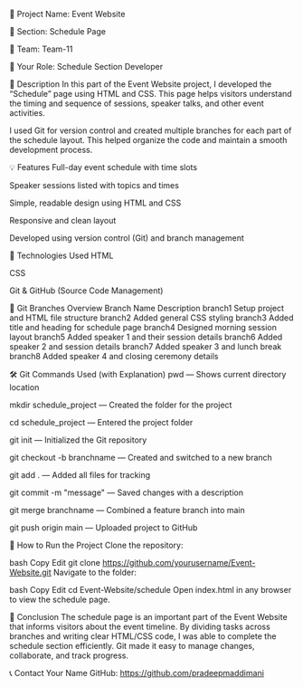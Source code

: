  🔹 Project Name: Event Website
 
🔸 Section: Schedule Page

👥 Team: Team-11

👤 Your Role: Schedule Section Developer

📖 Description
In this part of the Event Website project, I developed the “Schedule” page using HTML and CSS. This page helps visitors understand the timing and sequence of sessions, speaker talks, and other event activities.

I used Git for version control and created multiple branches for each part of the schedule layout. This helped organize the code and maintain a smooth development process.

💡 Features
Full-day event schedule with time slots

Speaker sessions listed with topics and times

Simple, readable design using HTML and CSS

Responsive and clean layout

Developed using version control (Git) and branch management

🧰 Technologies Used
HTML

CSS

Git & GitHub (Source Code Management)

🌿 Git Branches Overview
Branch Name	Description
branch1	Setup project and HTML file structure
branch2	Added general CSS styling
branch3	Added title and heading for schedule page
branch4	Designed morning session layout
branch5	Added speaker 1 and their session details
branch6	Added speaker 2 and session details
branch7	Added speaker 3 and lunch break
branch8	Added speaker 4 and closing ceremony details

🛠️ Git Commands Used (with Explanation)
pwd — Shows current directory location

mkdir schedule_project — Created the folder for the project

cd schedule_project — Entered the project folder

git init — Initialized the Git repository

git checkout -b branchname — Created and switched to a new branch

git add . — Added all files for tracking

git commit -m "message" — Saved changes with a description

git merge branchname — Combined a feature branch into main

git push origin main — Uploaded project to GitHub

🚀 How to Run the Project
Clone the repository:

bash
Copy
Edit
git clone https://github.com/yourusername/Event-Website.git
Navigate to the folder:

bash
Copy
Edit
cd Event-Website/schedule
Open index.html in any browser to view the schedule page.

📌 Conclusion
The schedule page is an important part of the Event Website that informs visitors about the event timeline. By dividing tasks across branches and writing clear HTML/CSS code, I was able to complete the schedule section efficiently. Git made it easy to manage changes, collaborate, and track progress.

📞 Contact
Your Name
GitHub: https://github.com/pradeepmaddimani
